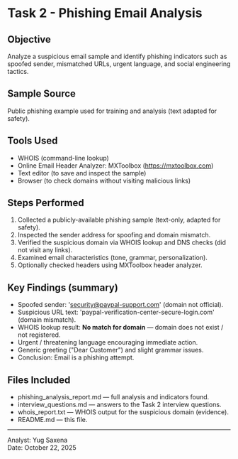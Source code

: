 # Task 2 - Phishing Email Analysis

## Objective
Analyze a suspicious email sample and identify phishing indicators such as spoofed sender, mismatched URLs, urgent language, and social engineering tactics.

## Sample Source
Public phishing example used for training and analysis (text adapted for safety).

## Tools Used
- WHOIS (command-line lookup)
- Online Email Header Analyzer: MXToolbox (https://mxtoolbox.com)
- Text editor (to save and inspect the sample)
- Browser (to check domains without visiting malicious links)

## Steps Performed
1. Collected a publicly-available phishing sample (text-only, adapted for safety).  
2. Inspected the sender address for spoofing and domain mismatch.  
3. Verified the suspicious domain via WHOIS lookup and DNS checks (did not visit any links).  
4. Examined email characteristics (tone, grammar, personalization).  
5. Optionally checked headers using MXToolbox header analyzer.

## Key Findings (summary)
- Spoofed sender: 'security@paypal-support.com' (domain not official).  
- Suspicious URL text: 'paypal-verification-center-secure-login.com' (domain mismatch).  
- WHOIS lookup result: **No match for domain** — domain does not exist / not registered.  
- Urgent / threatening language encouraging immediate action.  
- Generic greeting ("Dear Customer") and slight grammar issues.  
- Conclusion: Email is a phishing attempt.

## Files Included
- phishing_analysis_report.md — full analysis and indicators found.  
- interview_questions.md — answers to the Task 2 interview questions.  
- whois_report.txt — WHOIS output for the suspicious domain (evidence).  
- README.md — this file.

---

Analyst: Yug Saxena  
Date: October 22, 2025

